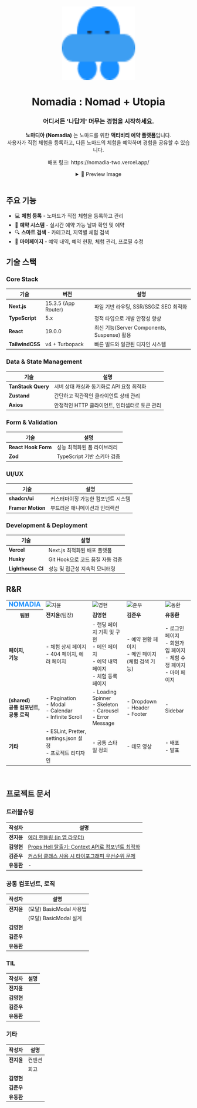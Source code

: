 <p align="center">
  <a href="https://nomadia-two.vercel.app/">
  <img width="200" height="200" alt="logo" src="./public/images/icons/logo.svg" />
  </a>
</p>

<div align="center">

# Nomadia : Nomad + Utopia
### 어디서든 '나답게' 머무는 경험을 시작하세요.

**노마디아 (Nomadia)** 는 노마드를 위한 **액티비티 예약 플랫폼**입니다.  
사용자가 직접 체험을 등록하고, 다른 노마드의 체험을 예약하며 경험을 공유할 수 있습니다.

</div>
<p align="center">
배포 링크: https://nomadia-two.vercel.app/
</p>

<div align="center">
<details>
<summary> 👀 Preview Image</summary>

#### 회원가입/로그인

---

#### 메인페이지 캐러셀

#### 메인페이지 리스트

#### 메인페이지 검색

---

#### 마이페이지 내 정보 수정

#### 마이페이지 예약 관리

#### 마이페이지 내 체험 관리

#### 마이페이지 내 예약 현황

---

#### 상세페이지

---

#### 체험 등록

</details>
<br>
</div>

## 주요 기능

- 💻 **체험 등록** - 노마드가 직접 체험을 등록하고 관리
- 📅 **예약 시스템** - 실시간 예약 가능 날짜 확인 및 예약
- 🔍 **스마트 검색** - 카테고리, 지역별 체험 검색
- 👤 **마이페이지** - 예약 내역, 예약 현황, 체험 관리, 프로필 수정

## 기술 스택

### **Core Stack**

| 기술            | 버전                | 설명                                   |
| --------------- | ------------------- | ------------------------------------------- |
| **Next.js**     | 15.3.5 (App Router) | 파일 기반 라우팅, SSR/SSG로 SEO 최적화      |
| **TypeScript**  | 5.x                 | 정적 타입으로 개발 안정성 향상              |
| **React**       | 19.0.0              | 최신 기능(Server Components, Suspense) 활용 |
| **TailwindCSS** | v4 + Turbopack      | 빠른 빌드와 일관된 디자인 시스템            |

### **Data & State Management**

| 기술               | 설명                                           |
| ------------------ | ---------------------------------------------- |
| **TanStack Query** | 서버 상태 캐싱과 동기화로 API 요청 최적화      |
| **Zustand**        | 간단하고 직관적인 클라이언트 상태 관리         |
| **Axios**          | 안정적인 HTTP 클라이언트, 인터셉터로 토큰 관리 |

### **Form & Validation**

| 기술                | 설명                        |
| ------------------- | --------------------------- |
| **React Hook Form** | 성능 최적화된 폼 라이브러리 |
| **Zod**             | TypeScript 기반 스키마 검증 |

### **UI/UX**

| 기술              | 설명                                |
| ----------------- | ----------------------------------- |
| **shadcn/ui**     | 커스터마이징 가능한 컴포넌트 시스템 |
| **Framer Motion** | 부드러운 애니메이션과 인터랙션      |

### **Development & Deployment**

| 기술              | 설명                             |
| ----------------- | -------------------------------- |
| **Vercel**        | Next.js 최적화된 배포 플랫폼     |
| **Husky**         | Git Hook으로 코드 품질 자동 검증 |
| **Lighthouse CI** | 성능 및 접근성 지속적 모니터링   |

## R&R

<table>
  <tr>
    <td>
    <img src="./public/images/icons/nomadia.svg" alt="노마디아" width="200" />
    </td>
    <td>
    <img width="700" alt="지윤" src="https://github.com/user-attachments/assets/5dc9a246-7db3-4770-98e2-1c8ca6500c96" />
    </td>
    <td>
    <img width="700" alt="영현" src="https://github.com/user-attachments/assets/7a783360-154a-4bc8-be12-227523f40734" />
    </td>
    <td>
    <img width="700" alt="준우" alt="image-2" src="https://github.com/user-attachments/assets/a4e25b3d-5dd7-4579-afdf-f7c7721bf352" />
    </td>
    <td>
    <img width="700" alt="동환" alt="image" src="https://github.com/user-attachments/assets/af171698-31e7-4aec-a27f-e91394195e09" />
    </td>
  </tr>
  <tr>
    <th>팀원</th>
    <td><strong>전지윤</strong>(팀장)</td>
    <td><strong>김영현</strong></td>
    <td><strong>김준우</strong></td>
    <td><strong>유동환</strong></td>
  </tr>
  <tr>
    <td><strong>페이지,<br> 기능</strong></td>
    <td>
      - 체험 상세 페이지<br>
      - 404 페이지, 에러 페이지<br>
    <td>
      - 랜딩 페이지 기획 및 구현<br>
      - 메인 페이지<br>
      - 예약 내역 페이지<br>
      - 체험 등록 페이지<br>
    </td>
    <td>
      - 예약 현황 페이지<br>
      - 메인 페이지(체험 검색 기능)<br>
    </td>
    <td>
      - 로그인 페이지<br>
      - 회원가입 페이지<br>  
      - 체험 수정 페이지<br>
      - 마이 페이지<br>
    </td>
  <tr>
    <td><strong>(shared)<br> 공통 컴포넌트, <br> 공통 로직</strong></td>
    <td>
      - Pagination<br>
      - Modal<br>
      - Calendar<br>
      - Infinite Scroll</td></td>
    <td>      
      - Loading Spinner<br>
      - Skeleton<br>
      - Carousel<br>
      - Error Message<br> 
    </td>
    <td>
      - Dropdown<br>
      - Header<br>
      - Footer<br>
    </td>
    <td>- Sidebar</td>
  </tr>
  <tr>
    <td><strong>기타</strong></td>
    <td>- ESLint, Pretter, settings.json 설정<br>- 프로젝트 리디자인</td>
    <td>- 공통 스타일 정의 </td>
    <td>- 데모 영상</td>
    <td>- 배포<br> - 발표</td>
  </tr>
</table>

<br>

## 프로젝트 문서

### 트러블슈팅

| 작성자     | 설명                                                                                                                              |
| ---------- | --------------------------------------------------------------------------------------------------------------------------------- |
| **전지윤** | [에러 핸들링 (in 앱 라우터)](https://www.notion.so/in-237bbeae3e2b80588e00f306680edaec)                                           |
| **김영현** | [Props Hell 탈출기: Context API로 컴포넌트 최적화](https://www.notion.so/Props-Hell-Context-API-263b2ffc607580b5923cd91b1bd088d4) |
| **김준우** | [커스텀 클래스 사용 시 타이포그래피 우선순위 문제](https://www.notion.so/248bbeae3e2b80adb9b2c8a16d298ea0)                        |
| **유동환** | -                                                                                                                                 |

### 공통 컴포넌트, 로직

| 작성자     | 설명                                                       |
| ---------- | ---------------------------------------------------------- |
| **전지윤** |  (모달) BasicModal 사용법 |
|  |  (모달) BasicModal 설계 |
| **김영현** |                                                            |
| **김준우** |                                                            |
| **유동환** |                                                            |

### TIL

| 작성자     | 설명 |
| ---------- | ---- |
| **전지윤** |      |
| **김영현** |      |
| **김준우** |      |
| **유동환** |      |

### 기타

| 작성자     | 설명 |
| ---------- | ---- |
| **전지윤** |  컨벤션    |
|  |  회고    |
| **김영현** |      |
| **김준우** |      |
| **유동환** |      |
